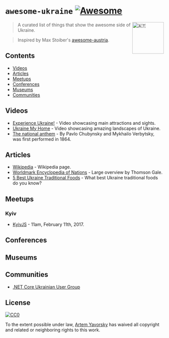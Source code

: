 # `awesome-ukraine` [![Awesome](https://cdn.rawgit.com/sindresorhus/awesome/d7305f38d29fed78fa85652e3a63e154dd8e8829/media/badge.svg)](https://github.com/sindresorhus/awesome)

<img src="https://upload.wikimedia.org/wikipedia/commons/4/49/Flag_of_Ukraine.svg" width="100px" align="right" alt="🇦🇹">

> A curated list of things that show the awesome side of Ukraine.

> Inspired by Max Stoiber's [awesome-austria](https://github.com/mxstbr/awesome-austria).

## Contents

- [Videos](#videos)
- [Articles](#articles)
- [Meetups](#meetups)
- [Conferences](#conferences)
- [Museums](#museums)
- [Communities](#communities)


## Videos

- [Experience Ukraine!](https://www.youtube.com/watch?v=qZMMJo7jOTQ) - Video showcasing main attractions and sights.
- [Ukraine My Home](https://www.youtube.com/watch?v=Pu8tL3ptXRM) - Video showcasing amazing landscapes of Ukraine.
- [The national anthem](https://www.youtube.com/watch?v=xzgViS4Rpf8) - By Pavlo Chubynsky and Mykhailo Verbytsky, was first performed in 1864.

## Articles

- [Wikipedia](https://en.wikipedia.org/wiki/Ukraine) - Wikipedia page.
- [Worldmark Encyclopedia of Nations](http://www.encyclopedia.com/places/commonwealth-independent-states-and-baltic-nations/cis-and-baltic-political-geography-91#LOCATION_SIZE_AND_EXTENT) - Large overview by Thomson Gale.
- [5 Best Ukraine Traditional Foods](http://www.activeukraine.com/five-best-ukraine-traditional-foods/) - What best Ukraine traditional foods do you know?

## Meetups

### Kyiv

- [KyivJS](http://kyivjs.org/en) - 11am, February 11th, 2017.

## Conferences

## Museums

## Communities
- [.NET Core Ukrainian User Group](http://dot-net.in.ua)

## License

[![CC0](http://mirrors.creativecommons.org/presskit/buttons/88x31/svg/cc-zero.svg)](https://creativecommons.org/publicdomain/zero/1.0/)

To the extent possible under law, [Artem Yavorsky](http://yavorsky.org) has waived all copyright and related or neighboring rights to this work.
